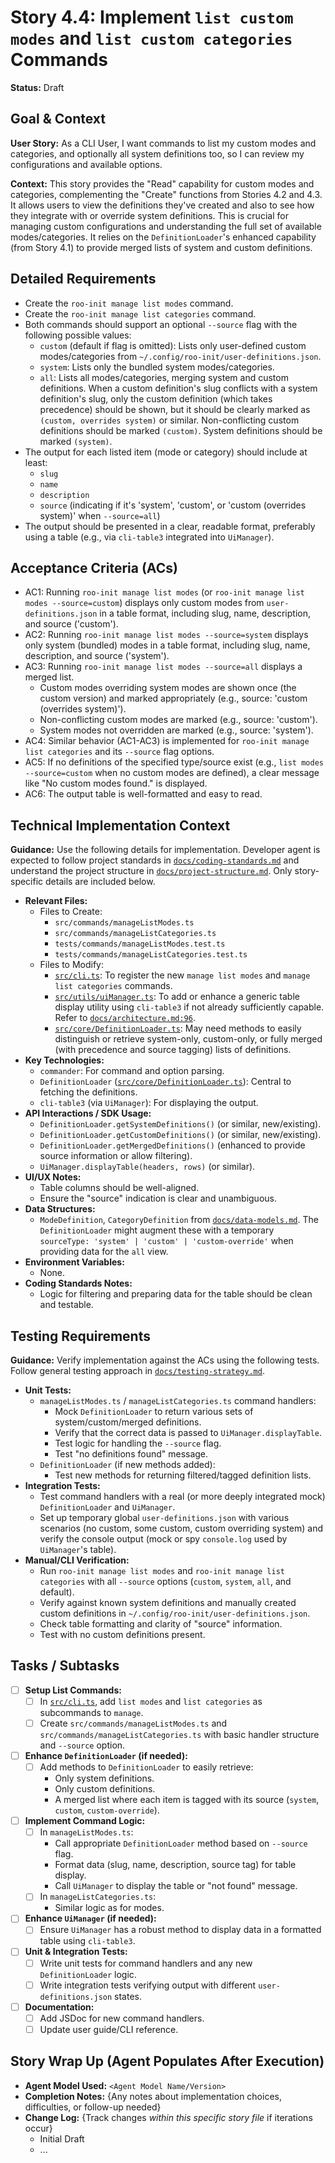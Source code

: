 # Story 4.4: Implement `list custom modes` and `list custom categories` Commands

**Status:** Draft

## Goal & Context

**User Story:** As a CLI User, I want commands to list my custom modes and categories, and optionally all system definitions too, so I can review my configurations and available options.

**Context:** This story provides the "Read" capability for custom modes and categories, complementing the "Create" functions from Stories 4.2 and 4.3. It allows users to view the definitions they've created and also to see how they integrate with or override system definitions. This is crucial for managing custom configurations and understanding the full set of available modes/categories. It relies on the `DefinitionLoader`'s enhanced capability (from Story 4.1) to provide merged lists of system and custom definitions.

## Detailed Requirements

- Create the `roo-init manage list modes` command.
- Create the `roo-init manage list categories` command.
- Both commands should support an optional `--source` flag with the following possible values:
    - `custom` (default if flag is omitted): Lists only user-defined custom modes/categories from `~/.config/roo-init/user-definitions.json`.
    - `system`: Lists only the bundled system modes/categories.
    - `all`: Lists all modes/categories, merging system and custom definitions. When a custom definition's slug conflicts with a system definition's slug, only the custom definition (which takes precedence) should be shown, but it should be clearly marked as `(custom, overrides system)` or similar. Non-conflicting custom definitions should be marked `(custom)`. System definitions should be marked `(system)`.
- The output for each listed item (mode or category) should include at least:
    - `slug`
    - `name`
    - `description`
    - `source` (indicating if it's 'system', 'custom', or 'custom (overrides system)' when `--source=all`)
- The output should be presented in a clear, readable format, preferably using a table (e.g., via `cli-table3` integrated into `UiManager`).

## Acceptance Criteria (ACs)

- AC1: Running `roo-init manage list modes` (or `roo-init manage list modes --source=custom`) displays only custom modes from `user-definitions.json` in a table format, including slug, name, description, and source ('custom').
- AC2: Running `roo-init manage list modes --source=system` displays only system (bundled) modes in a table format, including slug, name, description, and source ('system').
- AC3: Running `roo-init manage list modes --source=all` displays a merged list.
    - Custom modes overriding system modes are shown once (the custom version) and marked appropriately (e.g., source: 'custom (overrides system)').
    - Non-conflicting custom modes are marked (e.g., source: 'custom').
    - System modes not overridden are marked (e.g., source: 'system').
- AC4: Similar behavior (AC1-AC3) is implemented for `roo-init manage list categories` and its `--source` flag options.
- AC5: If no definitions of the specified type/source exist (e.g., `list modes --source=custom` when no custom modes are defined), a clear message like "No custom modes found." is displayed.
- AC6: The output table is well-formatted and easy to read.

## Technical Implementation Context

**Guidance:** Use the following details for implementation. Developer agent is expected to follow project standards in [`docs/coding-standards.md`](docs/coding-standards.md:0) and understand the project structure in [`docs/project-structure.md`](docs/project-structure.md:0). Only story-specific details are included below.

- **Relevant Files:**
    - Files to Create:
        - `src/commands/manageListModes.ts`
        - `src/commands/manageListCategories.ts`
        - `tests/commands/manageListModes.test.ts`
        - `tests/commands/manageListCategories.test.ts`
    - Files to Modify:
        - [`src/cli.ts`](src/cli.ts:0): To register the new `manage list modes` and `manage list categories` commands.
        - [`src/utils/uiManager.ts`](src/utils/uiManager.ts:0): To add or enhance a generic table display utility using `cli-table3` if not already sufficiently capable. Refer to [`docs/architecture.md:96`](docs/architecture.md:96).
        - [`src/core/DefinitionLoader.ts`](src/core/DefinitionLoader.ts:0): May need methods to easily distinguish or retrieve system-only, custom-only, or fully merged (with precedence and source tagging) lists of definitions.
- **Key Technologies:**
    - `commander`: For command and option parsing.
    - `DefinitionLoader` ([`src/core/DefinitionLoader.ts`](src/core/DefinitionLoader.ts:0)): Central to fetching the definitions.
    - `cli-table3` (via `UiManager`): For displaying the output.
- **API Interactions / SDK Usage:**
    - `DefinitionLoader.getSystemDefinitions()` (or similar, new/existing).
    - `DefinitionLoader.getCustomDefinitions()` (or similar, new/existing).
    - `DefinitionLoader.getMergedDefinitions()` (enhanced to provide source information or allow filtering).
    - `UiManager.displayTable(headers, rows)` (or similar).
- **UI/UX Notes:**
    - Table columns should be well-aligned.
    - Ensure the "source" indication is clear and unambiguous.
- **Data Structures:**
    - `ModeDefinition`, `CategoryDefinition` from [`docs/data-models.md`](docs/data-models.md:0). The `DefinitionLoader` might augment these with a temporary `sourceType: 'system' | 'custom' | 'custom-override'` when providing data for the `all` view.
- **Environment Variables:**
    - None.
- **Coding Standards Notes:**
    - Logic for filtering and preparing data for the table should be clean and testable.

## Testing Requirements

**Guidance:** Verify implementation against the ACs using the following tests. Follow general testing approach in [`docs/testing-strategy.md`](docs/testing-strategy.md:0).

- **Unit Tests:**
    - `manageListModes.ts` / `manageListCategories.ts` command handlers:
        - Mock `DefinitionLoader` to return various sets of system/custom/merged definitions.
        - Verify that the correct data is passed to `UiManager.displayTable`.
        - Test logic for handling the `--source` flag.
        - Test "no definitions found" message.
    - `DefinitionLoader` (if new methods added):
        - Test new methods for returning filtered/tagged definition lists.
- **Integration Tests:**
    - Test command handlers with a real (or more deeply integrated mock) `DefinitionLoader` and `UiManager`.
    - Set up temporary global `user-definitions.json` with various scenarios (no custom, some custom, custom overriding system) and verify the console output (mock or spy `console.log` used by `UiManager`'s table).
- **Manual/CLI Verification:**
    - Run `roo-init manage list modes` and `roo-init manage list categories` with all `--source` options (`custom`, `system`, `all`, and default).
    - Verify against known system definitions and manually created custom definitions in `~/.config/roo-init/user-definitions.json`.
    - Check table formatting and clarity of "source" information.
    - Test with no custom definitions present.

## Tasks / Subtasks

- [ ] **Setup List Commands:**
    - [ ] In [`src/cli.ts`](src/cli.ts:0), add `list modes` and `list categories` as subcommands to `manage`.
    - [ ] Create `src/commands/manageListModes.ts` and `src/commands/manageListCategories.ts` with basic handler structure and `--source` option.
- [ ] **Enhance `DefinitionLoader` (if needed):**
    - [ ] Add methods to `DefinitionLoader` to easily retrieve:
        - Only system definitions.
        - Only custom definitions.
        - A merged list where each item is tagged with its source (`system`, `custom`, `custom-override`).
- [ ] **Implement Command Logic:**
    - [ ] In `manageListModes.ts`:
        - Call appropriate `DefinitionLoader` method based on `--source` flag.
        - Format data (slug, name, description, source tag) for table display.
        - Call `UiManager` to display the table or "not found" message.
    - [ ] In `manageListCategories.ts`:
        - Similar logic as for modes.
- [ ] **Enhance `UiManager` (if needed):**
    - [ ] Ensure `UiManager` has a robust method to display data in a formatted table using `cli-table3`.
- [ ] **Unit & Integration Tests:**
    - [ ] Write unit tests for command handlers and any new `DefinitionLoader` logic.
    - [ ] Write integration tests verifying output with different `user-definitions.json` states.
- [ ] **Documentation:**
    - [ ] Add JSDoc for new command handlers.
    - [ ] Update user guide/CLI reference.

## Story Wrap Up (Agent Populates After Execution)

- **Agent Model Used:** `<Agent Model Name/Version>`
- **Completion Notes:** {Any notes about implementation choices, difficulties, or follow-up needed}
- **Change Log:** {Track changes _within this specific story file_ if iterations occur}
  - Initial Draft
  - ...